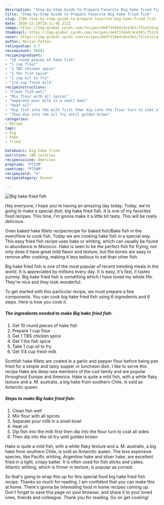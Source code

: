 ```yaml
---
description: "Step-by-Step Guide to Prepare Favorite Big hake fried fish"
title: "Step-by-Step Guide to Prepare Favorite Big hake fried fish"
slug: 1706-step-by-step-guide-to-prepare-favorite-big-hake-fried-fish
date: 2020-12-19T19:11:46.211Z
image: https://img-global.cpcdn.com/recipes/de9733d4dc4ce361/751x532cq70/big-hake-fried-fish-recipe-main-photo.jpg
thumbnail: https://img-global.cpcdn.com/recipes/de9733d4dc4ce361/751x532cq70/big-hake-fried-fish-recipe-main-photo.jpg
cover: https://img-global.cpcdn.com/recipes/de9733d4dc4ce361/751x532cq70/big-hake-fried-fish-recipe-main-photo.jpg
author: Marian Patton
ratingvalue: 4.7
reviewcount: 39081
recipeingredient:
- "10 round pieces of hake fish"
- "1 cup flour"
- "1 TBS chicken spice"
- "1 tbs fish spice"
- "1 cup oil to fry"
- "1/4 cup fresh milk"
recipeinstructions:
- "Clean fish well"
- "Mix flour with all spices"
- "Separate pour milk in a small bowl"
- "Heat oil"
- "Dip fish into the milk first then dip into the flour turn to coat all sides"
- "Then dip into the oil fry until golden brown"
categories:
- Recipe
tags:
- big
- hake
- fried

katakunci: big hake fried 
nutrition: 198 calories
recipecuisine: American
preptime: "PT23M"
cooktime: "PT38M"
recipeyield: "4"
recipecategory: Dinner

---
```



![Big hake fried fish](https://img-global.cpcdn.com/recipes/de9733d4dc4ce361/751x532cq70/big-hake-fried-fish-recipe-main-photo.jpg)

Hey everyone, I hope you're having an amazing day today. Today, we're going to make a special dish, big hake fried fish. It is one of my favorites food recipes. This time, I'm gonna make it a little bit tasty. This will be really delicious.

Oven baked hake fillets recipe/recipe for baked fish/Bake fish in the oven/How to cook fish. Today we are cooking hake fish in a special way. This easy fried fish recipe uses hake or whiting, which can usually be found in abundance in Morocco. Hake is seen to be the perfect fish for frying; not only does it have great mild flavor and texture, but the bones are easy to remove after cooking, making it less tedious to eat than other fish.

Big hake fried fish is one of the most popular of recent trending meals in the world. It is appreciated by millions every day. It is easy, it's fast, it tastes yummy. Big hake fried fish is something which I have loved my whole life. They're nice and they look wonderful.


To get started with this particular recipe, we must prepare a few components. You can cook big hake fried fish using 6 ingredients and 6 steps. Here is how you cook it.

<!--inarticleads1-->

##### The ingredients needed to make Big hake fried fish:

1. Get 10 round pieces of hake fish
1. Prepare 1 cup flour
1. Get 1 TBS chicken spice
1. Get 1 tbs fish spice
1. Take 1 cup oil to fry
1. Get 1/4 cup fresh milk


Scottish hake fillets are coated in a garlic and pepper flour before being pan fried for a simple and tasty supper or luncheon dish. I like to serve this recipe Hake are deep-sea members of the cod family and are popular throughout Europe and America. Hake is quite a mild fish, with a white flaky texture and a. M. australis, a big hake from southern Chile, is sold as Antarctic queen. 

<!--inarticleads2-->

##### Steps to make Big hake fried fish:

1. Clean fish well
1. Mix flour with all spices
1. Separate pour milk in a small bowl
1. Heat oil
1. Dip fish into the milk first then dip into the flour turn to coat all sides
1. Then dip into the oil fry until golden brown


Hake is quite a mild fish, with a white flaky texture and a. M. australis, a big hake from southern Chile, is sold as Antarctic queen. The less expensive species, like Pacific whiting, Argentine hake and silver hake, are excellent fried in a light, crispy batter. It is often used for fish sticks and cakes. Atlantic whiting, which is firmer in texture, is popular as corned. 

So that's going to wrap this up for this special food big hake fried fish recipe. Thanks so much for reading. I am confident that you can make this at home. There's gonna be interesting food in home recipes coming up. Don't forget to save this page on your browser, and share it to your loved ones, friends and colleague. Thank you for reading. Go on get cooking!
